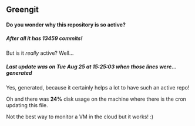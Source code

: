 ## Greengit

#### Do you wonder why this repository is so active?

##### After all it has 13459 commits!

But is it *really* active? Well...

##### Last update was on Tue Aug 25 at 15:25:03 when those lines were... generated

Yes, generated, because it certainly helps a lot to have such an active repo!

Oh and there was **24%** disk usage on the machine
where there is the cron updating this file.

Not the best way to monitor a VM in the cloud but it works! :)
